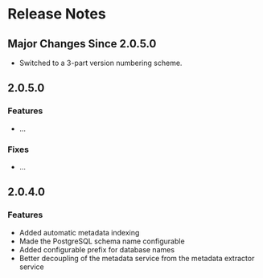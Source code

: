 # Release Notes

## Major Changes Since 2.0.5.0

*   Switched to a 3-part version numbering scheme.

## 2.0.5.0

### Features

*   ...

### Fixes

*   ...

## 2.0.4.0

### Features

*   Added automatic metadata indexing
*   Made the PostgreSQL schema name configurable
*   Added configurable prefix for database names
*   Better decoupling of the metadata service from the metadata extractor service
